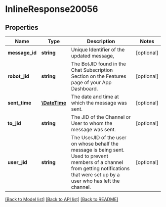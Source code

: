 # InlineResponse20056

## Properties
Name | Type | Description | Notes
------------ | ------------- | ------------- | -------------
**message_id** | **string** | Unique Identifier of the updated message, | [optional] 
**robot_jid** | **string** | The BotJID found in the Chat Subscription Section on the Features page of your App Dashboard. | [optional] 
**sent_time** | [**\DateTime**](\DateTime.md) | The date and time at which the message was sent. | [optional] 
**to_jid** | **string** | The JID of the Channel or User to whom the message was sent. | [optional] 
**user_jid** | **string** | The UserJID of the user on whose behalf the message is being sent. Used to prevent members of a channel from getting notifications that were set up by a user who has left the channel. | [optional] 

[[Back to Model list]](../README.md#documentation-for-models) [[Back to API list]](../README.md#documentation-for-api-endpoints) [[Back to README]](../README.md)


